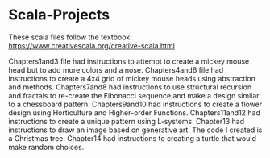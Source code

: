 # Scala-Projects

These scala files follow the textbook: https://www.creativescala.org/creative-scala.html

Chapters1and3 file had instructions to attempt to create a mickey mouse head but to add more colors and a nose.
Chapters4and6 file had instructions to create a 4x4 grid of mickey mouse heads using abstraction and methods.
Chapters7and8 had instructions to use structural recursion and fractals to re-create the Fibonacci sequence and make a design similar to a chessboard pattern.
Chapters9and10 had instructions to create a flower design using Horticulture and Higher-order Functions.
Chapters11and12 had instructions to create a unique pattern using L-systems. 
Chapter13 had instructions to draw an image based on generative art. The code I created is a Christmas tree.
Chapter14 had instructions to creating a turtle that would make random choices. 
